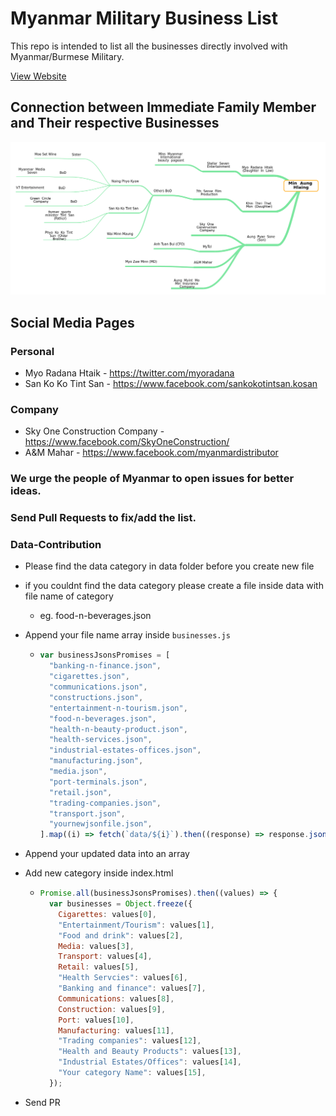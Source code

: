 # Myanmar Military Business List

This repo is intended to list all the businesses directly involved with Myanmar/Burmese Military.

[View Website](https://freedomformyanmar.github.io/military-biz-list/)

## Connection between Immediate Family Member and Their respective Businesses

![Connection Map](connection-map-min-aung-hlaing.png)

## Social Media Pages

### Personal

- Myo Radana Htaik - https://twitter.com/myoradana
- San Ko Ko Tint San - https://www.facebook.com/sankokotintsan.kosan

### Company

- Sky One Construction Company - https://www.facebook.com/SkyOneConstruction/
- A&M Mahar - https://www.facebook.com/myanmardistributor

### We urge the people of Myanmar to open issues for better ideas.

### Send Pull Requests to fix/add the list.

### Data-Contribution

- Please find the data category in data folder before you create new file
- if you couldnt find the data category please create a file inside data with file name of category
  - eg. food-n-beverages.json
- Append your file name array inside `businesses.js`

  - ```js
    var businessJsonsPromises = [
      "banking-n-finance.json",
      "cigarettes.json",
      "communications.json",
      "constructions.json",
      "entertainment-n-tourism.json",
      "food-n-beverages.json",
      "health-n-beauty-product.json",
      "health-services.json",
      "industrial-estates-offices.json",
      "manufacturing.json",
      "media.json",
      "port-terminals.json",
      "retail.json",
      "trading-companies.json",
      "transport.json",
      "yournewjsonfile.json",
    ].map((i) => fetch(`data/${i}`).then((response) => response.json()));
    ```

- Append your updated data into an array
- Add new category inside index.html
  - ```js
    Promise.all(businessJsonsPromises).then((values) => {
      var businesses = Object.freeze({
        Cigarettes: values[0],
        "Entertainment/Tourism": values[1],
        "Food and drink": values[2],
        Media: values[3],
        Transport: values[4],
        Retail: values[5],
        "Health Servcies": values[6],
        "Banking and finance": values[7],
        Communications: values[8],
        Construction: values[9],
        Port: values[10],
        Manufacturing: values[11],
        "Trading companies": values[12],
        "Health and Beauty Products": values[13],
        "Industrial Estates/Offices": values[14],
        "Your category Name": values[15],
      });
    ```
- Send PR
